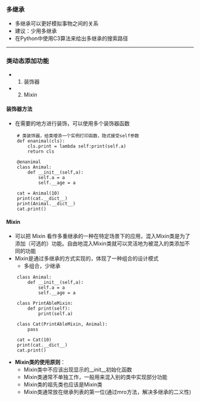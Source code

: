 ### 多继承
- 多继承可以更好模拟事物之间的关系
- 建议：少用多继承
- 在Python中使用C3算法来给出多继承的搜索路径

***
### 类动态添加功能
- 1. 装饰器
- 2. Mixin

#### 装饰器方法
- 在需要的地方进行装饰，可以使用多个装饰器函数
```
    # 类装饰器，给类增添一个实例打印函数，隐式接受self参数
    def enanimal(cls):
        cls.print = lambda self:print(self.a)
        return cls

    @enanimal
    class Animal:
        def __init__(self,a):
            self.a = a
            self.__age = a

    cat = Animal(10)
    print(cat.__dict__)
    print(Animal.__dict__)
    cat.print()
```

#### Mixin
- 可以把 Mixin 看作多重继承的一种在特定场景下的应用，混入Mixin类是为了添加（可选的）功能。自由地混入Mixin类就可以灵活地为被混入的类添加不同的功能
- Mixin是通过多继承的方式实现的，体现了一种组合的设计模式
    - 多组合，少继承
```
    class Animal:
        def __init__(self,a):
            self.a = a
            self.__age = a

    class PrintAbleMixin:
        def print(self):
            print(self.a)

    class Cat(PrintAbleMixin, Animal):
        pass

    cat = Cat(10)
    print(cat.__dict__)
    cat.print()
```
- **Mixin类的使用原则**：
    - Mixin类中不应该出现显示的__init__初始化函数
    - Mixin类通常不单独工作，一般用来混入别的类中实现部分功能
    - Mixin类的祖先类也应该是Mixin类
    - Mixin类通常放在继承列表的第一位(通过mro方法，解决多继承的二义性)